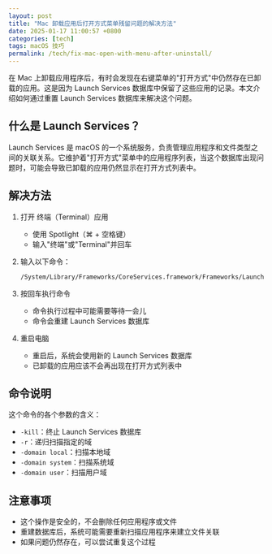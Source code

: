 ```yaml
---
layout: post
title: "Mac 卸载应用后打开方式菜单残留问题的解决方法"
date: 2025-01-17 11:00:57 +0800
categories: [tech]
tags: macOS 技巧
permalink: /tech/fix-mac-open-with-menu-after-uninstall/
---
```

在 Mac 上卸载应用程序后，有时会发现在右键菜单的"打开方式"中仍然存在已卸载的应用。这是因为 Launch Services 数据库中保留了这些应用的记录。本文介绍如何通过重置 Launch Services 数据库来解决这个问题。

## 什么是 Launch Services？

Launch Services 是 macOS 的一个系统服务，负责管理应用程序和文件类型之间的关联关系。它维护着"打开方式"菜单中的应用程序列表，当这个数据库出现问题时，可能会导致已卸载的应用仍然显示在打开方式列表中。

## 解决方法

1. 打开 终端（Terminal）应用
   - 使用 Spotlight（⌘ + 空格键）
   - 输入"终端"或"Terminal"并回车

2. 输入以下命令：

   ```bash
   /System/Library/Frameworks/CoreServices.framework/Frameworks/LaunchServices.framework/Support/lsregister -kill -r -domain local -domain system -domain user
   ```

3. 按回车执行命令
   - 命令执行过程中可能需要等待一会儿
   - 命令会重建 Launch Services 数据库

4. 重启电脑
   - 重启后，系统会使用新的 Launch Services 数据库
   - 已卸载的应用应该不会再出现在打开方式列表中

## 命令说明

这个命令的各个参数的含义：

- `-kill`：终止 Launch Services 数据库
- `-r`：递归扫描指定的域
- `-domain local`：扫描本地域
- `-domain system`：扫描系统域
- `-domain user`：扫描用户域

## 注意事项

- 这个操作是安全的，不会删除任何应用程序或文件
- 重建数据库后，系统可能需要重新扫描应用程序来建立文件关联
- 如果问题仍然存在，可以尝试重复这个过程
